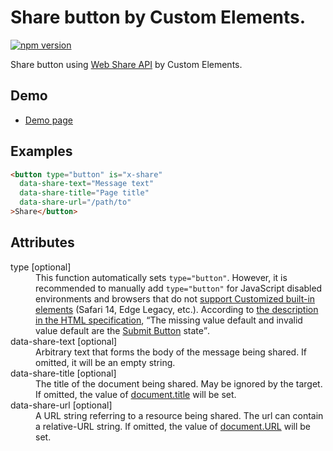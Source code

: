 # Share button by Custom Elements.

[![npm version](https://badge.fury.io/js/%40saekitominaga%2Fcustomelements-button-share.svg)](https://badge.fury.io/js/%40saekitominaga%2Fcustomelements-button-share)

Share button using [Web Share API](https://www.w3.org/TR/web-share/) by Custom Elements.

## Demo

- [Demo page](https://saekitominaga.github.io/customelements-button-share/demo.html)

## Examples

```HTML
<button type="button" is="x-share"
  data-share-text="Message text"
  data-share-title="Page title"
  data-share-url="/path/to"
>Share</button>
```

## Attributes

<dl>
<dt>type [optional]</dt>
<dd>This function automatically sets <code>type="button"</code>.
However, it is recommended to manually add <code>type="button"</code> for JavaScript disabled environments and browsers that do not <a href="https://caniuse.com/custom-elementsv1">support Customized built-in elements</a> (Safari 14, Edge Legacy, etc.). According to <a href="https://html.spec.whatwg.org/multipage/form-elements.html#attr-button-type">the description in the HTML specification</a>, <q cite="https://html.spec.whatwg.org/multipage/form-elements.html#attr-button-type">The missing value default and invalid value default are the <a href="https://html.spec.whatwg.org/multipage/form-elements.html#attr-button-type-submit-state">Submit Button</a> state</q>.</dd>
<dt>data-share-text [optional]</dt>
<dd>Arbitrary text that forms the body of the message being shared. If omitted, it will be an empty string.</dd>
<dt>data-share-title [optional]</dt>
<dd>The title of the document being shared. May be ignored by the target. If omitted, the value of <a href="https://developer.mozilla.org/en-US/docs/Web/API/Document/title">document.title</a> will be set.</dd>
<dt>data-share-url [optional]</dt>
<dd>A URL string referring to a resource being shared. The url can contain a relative-URL string. If omitted, the value of <a href="https://developer.mozilla.org/en-US/docs/Web/API/Document/URL">document.URL</a> will be set.</dd>
</dl>
